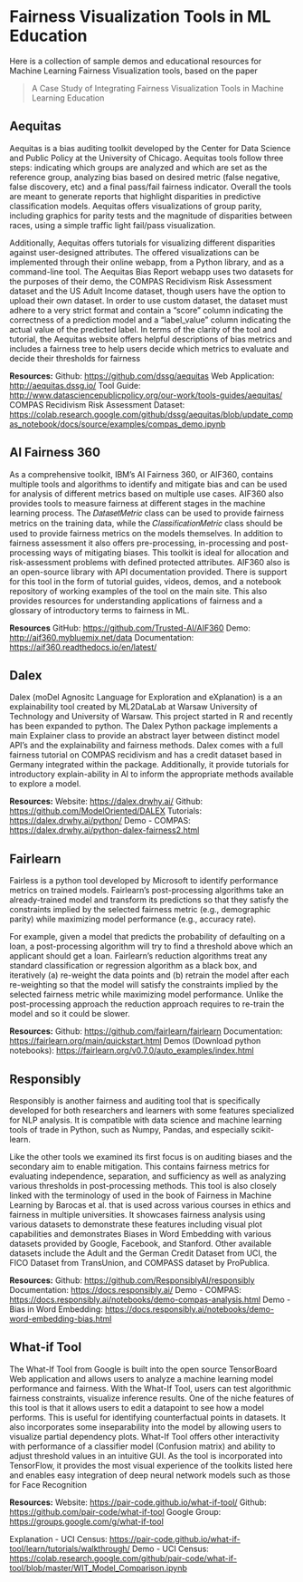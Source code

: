 

# Fairness Visualization Tools in ML Education

Here is a collection of sample demos and educational resources for Machine Learning Fairness Visualization tools, based on the paper 
> A Case Study of Integrating Fairness Visualization Tools in Machine Learning Education

## Aequitas

 Aequitas is a bias auditing toolkit developed by the Center for Data Science and Public Policy at the University of Chicago. Aequitas tools follow three steps: indicating which groups are analyzed and which are set as the reference group, analyzing bias based on desired metric (false negative, false discovery, etc) and a final pass/fail fairness indicator. Overall the tools are meant to generate reports that highlight disparities in predictive classification models. Aequitas offers visualizations of group parity, including graphics for parity tests and the magnitude of disparities between races, using a simple traffic light fail/pass visualization. 

Additionally, Aequitas offers tutorials for visualizing different disparities against user-designed attributes. The offered visualizations can be implemented through their online webapp, from a Python library, and as a command-line tool. The Aequitas Bias Report webapp uses two datasets for the purposes of their demo, the COMPAS Recidivism Risk Assessment dataset and the US Adult Income dataset, though users have the option to upload their own dataset. In order to use custom dataset, the dataset must adhere to a very strict format and contain a “score” column indicating the correctness of a prediction model and a “label_value” column indicating the actual value of the predicted label. In terms of the clarity of the tool and tutorial, the Aequitas website offers helpful descriptions of bias metrics and includes a fairness tree to help users decide which metrics to evaluate and decide their thresholds for fairness


**Resources:**
Github: https://github.com/dssg/aequitas
Web Application: http://aequitas.dssg.io/
Tool Guide: http://www.datasciencepublicpolicy.org/our-work/tools-guides/aequitas/
COMPAS Recidivism Risk Assessment Dataset: https://colab.research.google.com/github/dssg/aequitas/blob/update_compas_notebook/docs/source/examples/compas_demo.ipynb


## AI Fairness 360
As a comprehensive toolkit, IBM’s AI Fairness 360, or AIF360, contains multiple tools and algorithms to identify and mitigate bias and can be used for analysis of different metrics based on multiple use cases.  AIF360 also provides tools to measure fairness at different stages in the machine learning process. The 𝐷𝑎𝑡𝑎𝑠𝑒𝑡𝑀𝑒𝑡𝑟𝑖𝑐 class can be used to provide fairness metrics on the training data, while the 𝐶𝑙𝑎𝑠𝑠𝑖𝑓𝑖𝑐𝑎𝑡𝑖𝑜𝑛𝑀𝑒𝑡𝑟𝑖𝑐 class should be used to provide fairness metrics on the models themselves. In addition to fairness assessment it also offers pre-processing, in-processing and post-processing ways of mitigating biases. This toolkit is ideal for allocation and risk-assessment problems with defined protected attributes. AIF360 also is an open-source library with API documentation provided. There is support for this tool in the form of tutorial guides, videos, demos, and a notebook repository of working examples of the tool on the main site. This also provides resources for understanding applications of fairness and a glossary of introductory terms to fairness in ML.

**Resources**
GitHub: https://github.com/Trusted-AI/AIF360
Demo: http://aif360.mybluemix.net/data
Documentation: https://aif360.readthedocs.io/en/latest/



## Dalex
Dalex (moDel Agnositc Language for Exploration and eXplanation) is a an explainability tool created by ML2DataLab at Warsaw University of Technology and University of Warsaw. This project started in R and recently has been expanded to python. The Dalex Python package implements a main Explainer class to provide an abstract layer between distinct model API’s and the explainability and fairness methods.  Dalex comes with a full fairness tutorial on COMPAS recidivism and has a credit dataset based in Germany integrated within the package. Additionally, it provide tutorials for introductory explain-ability in AI to inform the appropriate methods available to explore a model.

**Resources:**
Website: https://dalex.drwhy.ai/
Github: https://github.com/ModelOriented/DALEX 
Tutorials: https://dalex.drwhy.ai/python/ 
Demo - COMPAS: https://dalex.drwhy.ai/python-dalex-fairness2.html

## Fairlearn
Fairless is a python tool developed by Microsoft to identify performance metrics on trained models. Fairlearn’s post-processing algorithms take an already-trained model and transform its predictions so that they satisfy the constraints implied by the selected fairness metric (e.g., demographic parity) while maximizing model performance (e.g., accuracy rate). 

For example, given a model that predicts the probability of defaulting on a loan, a post-processing algorithm will try to find a threshold above which an applicant should get a loan. Fairlearn’s reduction algorithms treat any standard classification or regression algorithm as a black box, and iteratively (a) re-weight the data points and (b) retrain the model after each re-weighting so that the model will satisfy the constraints implied by the selected fairness metric while maximizing model performance. Unlike the post-processing approach the reduction approach requires to re-train the model and so it could be slower. 

**Resources:**
Github: https://github.com/fairlearn/fairlearn
Documentation: https://fairlearn.org/main/quickstart.html
Demos (Download python notebooks): https://fairlearn.org/v0.7.0/auto_examples/index.html


## Responsibly
Responsibly is another fairness and auditing tool that is specifically developed for both researchers and learners with some features specialized for NLP analysis. It is compatible with data science and machine learning tools of trade in Python, such as Numpy, Pandas, and especially scikit-learn. 

Like the other tools we examined its first focus is on auditing biases and the secondary aim to enable mitigation. This contains fairness metrics for evaluating independence, separation, and sufficiency as well as analyzing various thresholds in post-processing methods. This tool is also closely linked with the terminology of used in the book of Fairness in Machine Learning by Barocas et al. that is used across various courses in ethics and fairness in multiple universities. It showcases fairness analysis using various datasets to demonstrate these features including visual plot capabilities and demonstrates Biases in Word Embedding with various datasets provided by Google, Facebook, and Stanford. Other available datasets include the Adult and the German Credit Dataset from UCI, the FICO Dataset from TransUnion, and COMPASS dataset by ProPublica.

**Resources:**
Github: https://github.com/ResponsiblyAI/responsibly
Documentation: https://docs.responsibly.ai/
Demo - COMPAS: https://docs.responsibly.ai/notebooks/demo-compas-analysis.html
Demo - Bias in Word Embedding: https://docs.responsibly.ai/notebooks/demo-word-embedding-bias.html

## What-if Tool
The What-If Tool from Google is built into the open source TensorBoard Web application and allows users to analyze a machine learning model performance and fairness. With the What-If Tool, users can test algorithmic fairness constraints, visualize inference results. One of the niche features of this tool is that it allows users to edit a datapoint to see how a model performs. This is useful for identifying counterfactual points in datasets. It also incorporates some inseparability into the model by allowing users to visualize partial dependency plots. What-If Tool offers other interactivity with performance of a classifier model (Confusion matrix) and ability to adjust threshold values in an intuitive GUI. As the tool is incorporated into TensorFlow, it provides the most visual experience of the toolkits listed here and enables easy integration of deep neural network models such as those for Face Recognition

**Resources:**
Website: https://pair-code.github.io/what-if-tool/
Github: https://github.com/pair-code/what-if-tool
Google Group: https://groups.google.com/g/what-if-tool 

Explanation - UCI Census: https://pair-code.github.io/what-if-tool/learn/tutorials/walkthrough/
Demo - UCI Census: https://colab.research.google.com/github/pair-code/what-if-tool/blob/master/WIT_Model_Comparison.ipynb
